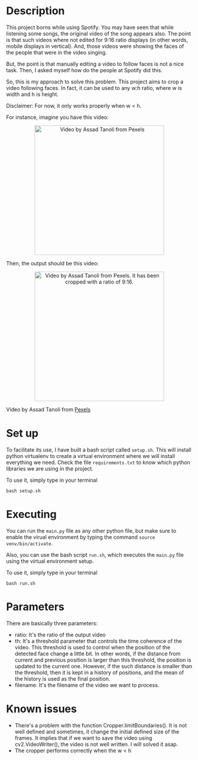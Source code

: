 # Description
This project borns while using Spotify. You may have seen that while listening some songs, the original video of the song appears also. The point is that such videos where not edited for 9:16 ratio displays (in other words, mobile displays in vertical). And, those videos were showing the faces of the people that were in the video singing. 

But, the point is that manually editing a video to follow faces is not a nice task. Then, I asked myself how do the people at Spotify did this.

So, this is my approach to solve this problem. This project aims to crop a video following faces. In fact, it can be used to any w:h ratio, where w is width and h is height.

Disclaimer: For now, it only works properly when w < h.

For instance, imagine you have this video:
<p align="center">
  <img style="width: 25em;" src="videos/demo/video_demo_1.gif" alt="Video by Assad Tanoli from Pexels"/>
</p>

Then, the output should be this video:
<p align="center">
  <img style="height: 25em;" src="videos/demo/video_demo_1_cropped.gif" alt="Video by Assad Tanoli from Pexels. It has been cropped with a ratio of 9:16."/>
</p>

Video by Assad Tanoli from [Pexels](https://www.pexels.com/video/close-up-video-of-a-baby-5889561/)

# Set up
To facilitate its use, I have built a bash script called `setup.sh`. This will install python virtualenv to create a virtual environment where we will install everything we need. Check the file `requirements.txt` to know which python libraries we are using in the project.

To use it, simply type in your terminal

`bash setup.sh`

# Executing
You can run the `main.py` file as any other python file, but make sure to enable the virual environment by typing the command `source venv/bin/activate`. 

Also, you can use the bash script `run.sh`, which executes the `main.py` file using the virtual environment setup.

To use it, simply type in your terminal

`bash run.sh`

# Parameters
There are basically three parameters:
* ratio: It's the ratio of the output video
* th: It's a threshold parameter that controls the time coherence of the video. This threshold is used to control when the position of the detected face change a little bit. In other words, if the distance from current and previous position is larger than this threshold, the position is updated to the current one. However, if the such distance is smaller than the threshold, then it is kept in a history of positions, and the mean of the history is used as the final position. 
* filename: It's the filename of the video we want to process.

# Known issues
* There's a problem with the function Cropper.limitBoundaries(). It is not well defined and sometimes, it change the 
initial defined size of the frames. It implies that if we want to save the video using cv2.VideoWriter(), the video is not well written.
    I will solved it asap.
* The cropper performs correctly when the w < h